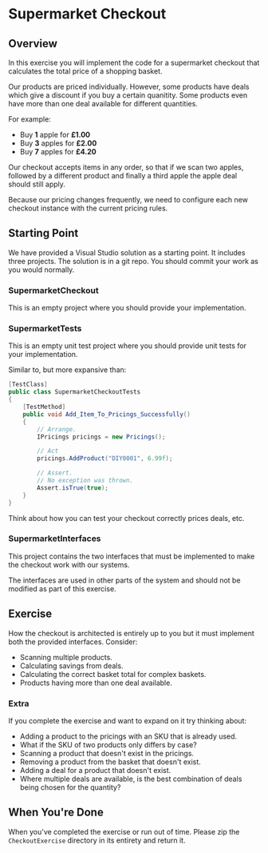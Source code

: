 # Supermarket Checkout

## Overview
In this exercise you will implement the code for a supermarket checkout that
calculates the total price of a shopping basket.

Our products are priced individually. However, some products have deals which
give a discount if you buy a certain quanitity. Some products even have more
than one deal available for different quantities.

For example:
- Buy __1__ apple for __£1.00__
- Buy __3__ apples for __£2.00__
- Buy __7__ apples for __£4.20__

Our checkout accepts items in any order, so that if we scan two apples, followed
by a different product and finally a third apple the apple deal should still
apply.

Because our pricing changes frequently, we need to configure each new checkout
instance with the current pricing rules.

## Starting Point
We have provided a Visual Studio solution as a starting point. It includes three
projects. The solution is in a git repo. You should commit your work as you
would normally.

### SupermarketCheckout
This is an empty project where you should provide your implementation.

### SupermarketTests
This is an empty unit test project where you should provide unit tests for your
implementation.

Similar to, but more expansive than:
```c#
[TestClass]
public class SupermarketCheckoutTests
{
    [TestMethod]
    public void Add_Item_To_Pricings_Successfully()
    {
        // Arrange.
        IPricings pricings = new Pricings();

        // Act
        pricings.AddProduct("DIY0001", 6.99f);

        // Assert.
        // No exception was thrown.
        Assert.isTrue(true);
    }
}
```

Think about how you can test your checkout correctly prices deals, etc.

### SupermarketInterfaces
This project contains the two interfaces that must be implemented to make the
checkout work with our systems.

The interfaces are used in other parts of the system and should not be modified
as part of this exercise.

## Exercise
How the checkout is architected is entirely up to you but it must
implement both the provided interfaces. Consider:

- Scanning multiple products.
- Calculating savings from deals.
- Calculating the correct basket total for complex baskets.
- Products having more than one deal available.

### Extra
If you complete the exercise and want to expand on it try thinking about:

- Adding a product to the pricings with an SKU that is already used.
- What if the SKU of two products only differs by case?
- Scanning a product that doesn't exist in the pricings. 
- Removing a product from the basket that doesn't exist. 
- Adding a deal for a product that doesn't exist.
- Where multiple deals are available, is the best combination of deals being
chosen for the quantity?

## When You're Done
When you've completed the exercise or run out of time. Please zip the
`CheckoutExercise` directory in its entirety and return it.
